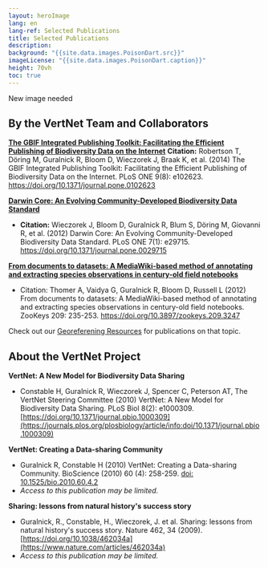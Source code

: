 ```yaml
--- 
layout: heroImage
lang: en
lang-ref: Selected Publications
title: Selected Publications
description: 
background: "{{site.data.images.PoisonDart.src}}"
imageLicense: "{{site.data.images.PoisonDart.caption}}"
height: 70vh
toc: true
---
```


New image needed

## By the VertNet Team and Collaborators

**[The GBIF Integrated Publishing Toolkit: Facilitating the Efficient Publishing of Biodiversity Data on the Internet](https://journals.plos.org/plosone/article?id=10.1371/journal.pone.0102623)**
  **Citation:** Robertson T, Döring M, Guralnick R, Bloom D, Wieczorek J, Braak K, et al. (2014) The GBIF Integrated Publishing Toolkit: Facilitating the Efficient Publishing of Biodiversity Data on the Internet. PLoS ONE 9(8): e102623. https://doi.org/10.1371/journal.pone.0102623

**[Darwin Core: An Evolving Community-Developed Biodiversity Data Standard](https://journals.plos.org/plosone/article?id=10.1371/journal.pone.0029715)**
  - **Citation:** Wieczorek J, Bloom D, Guralnick R, Blum S, Döring M, Giovanni R, et al. (2012) Darwin Core: An Evolving Community-Developed Biodiversity Data Standard. PLoS ONE 7(1): e29715. https://doi.org/10.1371/journal.pone.0029715

**[From documents to datasets: A MediaWiki-based method of annotating and extracting species observations in century-old field notebooks](https://zookeys.pensoft.net/article/2909/list/9/)**
  - Citation: Thomer A, Vaidya G, Guralnick R, Bloom D, Russell L (2012) From documents to datasets: A MediaWiki-based method of annotating and extracting species observations in century-old field notebooks. ZooKeys 209: 235-253. https://doi.org/10.3897/zookeys.209.3247

Check out our [Georeferening Resources](https://hp-vertnet-plus.gbif-staging.org/resources/help/#georeferencing-resources) for publications on that topic.


## About the VertNet Project

**VertNet: A New Model for Biodiversity Data Sharing**
  - Constable H, Guralnick R, Wieczorek J, Spencer C, Peterson AT, The VertNet Steering Committee (2010) VertNet: A New Model for Biodiversity Data Sharing. PLoS Biol 8(2): e1000309. [https://doi.org/10.1371/journal.pbio.1000309](https://journals.plos.org/plosbiology/article/info:doi/10.1371/journal.pbio.1000309)

**VertNet: Creating a Data-sharing Community**
  - Guralnick R, Constable H (2010) VertNet: Creating a Data-sharing Community. BioScience (2010) 60 (4): 258-259. [doi: 10.1525/bio.2010.60.4.2](https://academic.oup.com/bioscience/article/60/4/258/225916?login=false)
  - *Access to this publication may be limited.*

**Sharing: lessons from natural history's success story**
  - Guralnick, R., Constable, H., Wieczorek, J. et al. Sharing: lessons from natural history's success story. Nature 462, 34 (2009). [https://doi.org/10.1038/462034a](https://www.nature.com/articles/462034a)
  - *Access to this publication may be limited.*
